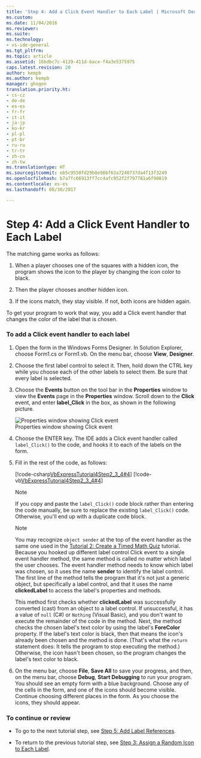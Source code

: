 ```yaml
---
title: 'Step 4: Add a Click Event Handler to Each Label | Microsoft Docs'
ms.custom: 
ms.date: 11/04/2016
ms.reviewer: 
ms.suite: 
ms.technology:
- vs-ide-general
ms.tgt_pltfrm: 
ms.topic: article
ms.assetid: 16bdbc7c-4129-411d-bace-f4a3e5375975
caps.latest.revision: 20
author: kempb
ms.author: kempb
manager: ghogen
translation.priority.ht:
- cs-cz
- de-de
- es-es
- fr-fr
- it-it
- ja-jp
- ko-kr
- pl-pl
- pt-br
- ru-ru
- tr-tr
- zh-cn
- zh-tw
ms.translationtype: HT
ms.sourcegitcommit: eb5c9550fd29b0e98bf63a7240737da4f13f3249
ms.openlocfilehash: b7a7fc66913ff7cc4afc952f2f797781a6f90819
ms.contentlocale: es-es
ms.lasthandoff: 08/30/2017

---
```

# <a name="step-4-add-a-click-event-handler-to-each-label"></a>Step 4: Add a Click Event Handler to Each Label
The matching game works as follows:  
  
1.  When a player chooses one of the squares with a hidden icon, the program shows the icon to the player by changing the icon color to black.  
  
2.  Then the player chooses another hidden icon.  
  
3.  If the icons match, they stay visible. If not, both icons are hidden again.  
  
 To get your program to work that way, you add a Click event handler that changes the color of the label that is chosen.  
  
### <a name="to-add-a-click-event-handler-to-each-label"></a>To add a Click event handler to each label  
  
1.  Open the form in the Windows Forms Designer. In Solution Explorer, choose Form1.cs or Form1.vb. On the menu bar, choose **View**, **Designer**.  
  
2.  Choose the first label control to select it. Then, hold down the CTRL key while you choose each of the other labels to select them. Be sure that every label is selected.  
  
3.  Choose the **Events** button on the tool bar in the **Properties** window to view the **Events** page in the **Properties** window. Scroll down to the **Click** event, and enter **label_Click** in the box, as shown in the following picture.  
  
     ![Properties window showing Click event](../ide/media/express_labelclick.png "Express_labelClick")  
Properties window showing Click event  
  
4.  Choose the ENTER key. The IDE adds a Click event handler called `label_Click()` to the code, and hooks it to each of the labels on the form.  
  
5.  Fill in the rest of the code, as follows:  
  
     [!code-csharp[VbExpressTutorial4Step2_3_4#4](../ide/codesnippet/CSharp/step-4-add-a-click-event-handler-to-each-label_1.cs)]  [!code-vb[VbExpressTutorial4Step2_3_4#4](../ide/codesnippet/VisualBasic/step-4-add-a-click-event-handler-to-each-label_1.vb)]  
  
    > [!NOTE]
    >  If you copy and paste the `label_Click()` code block rather than entering the code manually, be sure to replace the existing `label_Click()` code. Otherwise, you'll end up with a duplicate code block.  
  
    > [!NOTE]
    >  You may recognize `object sender` at the top of the event handler as the same one used in the [Tutorial 2: Create a Timed Math Quiz](../ide/tutorial-2-create-a-timed-math-quiz.md) tutorial. Because you hooked up different label control Click event to a single event handler method, the same method is called no matter which label the user chooses. The event handler method needs to know which label was chosen, so it uses the name **sender** to identify the label control. The first line of the method tells the program that it's not just a generic object, but specifically a label control, and that it uses the name **clickedLabel** to access the label's properties and methods.  
  
     This method first checks whether **clickedLabel** was successfully converted (cast) from an object to a label control. If unsuccessful, it has a value of `null` (C#) or `Nothing` (Visual Basic), and you don't want to execute the remainder of the code in the method. Next, the method checks the chosen label's text color by using the label's **ForeColor** property. If the label's text color is black, then that means the icon's already been chosen and the method is done. (That's what the `return` statement does: It tells the program to stop executing the method.) Otherwise, the icon hasn't been chosen, so the program changes the label's text color to black.  
  
6.  On the menu bar, choose **File**, **Save All** to save your progress, and then, on the menu bar, choose **Debug**, **Start Debugging** to run your program. You should see an empty form with a blue background. Choose any of the cells in the form, and one of the icons should become visible. Continue choosing different places in the form. As you choose the icons, they should appear.  
  
### <a name="to-continue-or-review"></a>To continue or review  
  
-   To go to the next tutorial step, see [Step 5: Add Label References](../ide/step-5-add-label-references.md).  
  
-   To return to the previous tutorial step, see [Step 3: Assign a Random Icon to Each Label](../ide/step-3-assign-a-random-icon-to-each-label.md).
